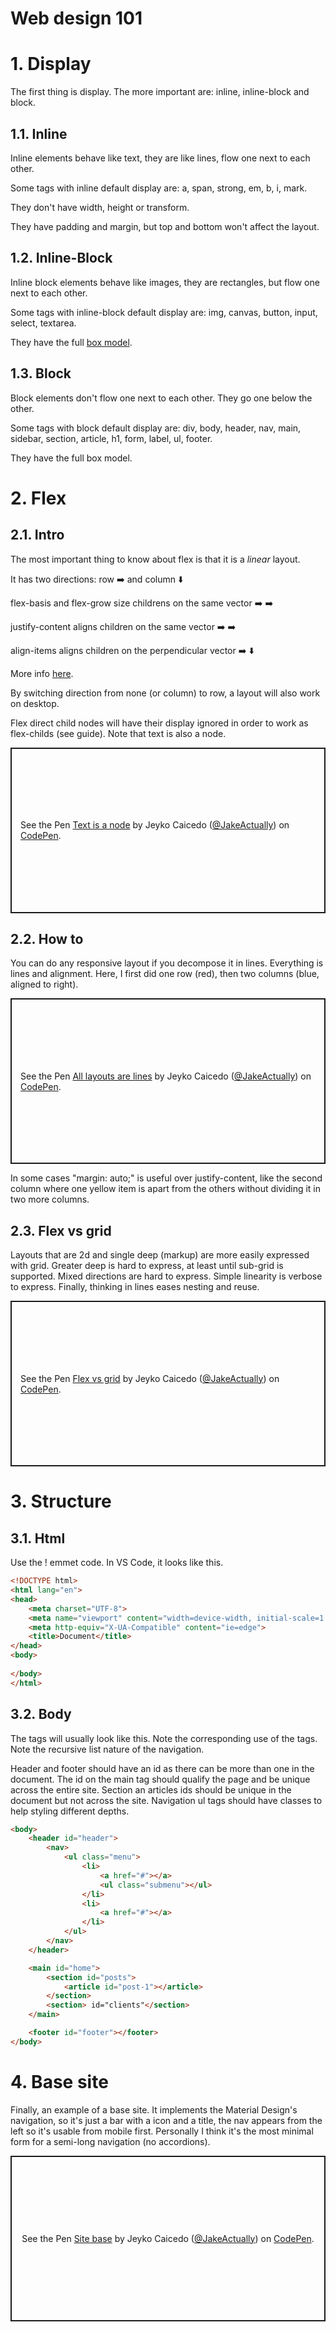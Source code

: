 # Web design 101

# 1. Display
The first thing is display. The more important are: inline, inline-block and block.

## 1.1. Inline
Inline elements behave like text, they are like lines, flow one next to each other.

Some tags with inline default display are: a, span, strong, em, b, i, mark.

They don't have width, height or transform.

They have padding and margin, but top and bottom won't affect the layout.

## 1.2. Inline-Block
Inline block elements behave like images, they are rectangles, but flow one next to each other.

Some tags with inline-block default display are: img, canvas, button, input, select, textarea.

They have the full [box model](https://www.w3schools.com/css/css_boxmodel.asp).

## 1.3. Block
Block elements don't flow one next to each other. They go one below the other.

Some tags with block default display are: div, body, header, nav, main, sidebar, section, article, h1, form, label, ul, footer.

They have the full box model.

# 2. Flex
## 2.1. Intro
The most important thing to know about flex is that it is a _linear_ layout.

It has two directions: row ➡️ and column ⬇️

flex-basis and flex-grow size childrens on the same vector ➡️ ➡️

justify-content aligns children on the same vector ➡️ ➡️

align-items aligns children on the perpendicular vector ➡️ ⬇️

More info [here](https://css-tricks.com/snippets/css/a-guide-to-flexbox/).

By switching direction from none (or column) to row, a layout will also work on desktop.

Flex direct child nodes will have their display ignored in order to work as flex-childs (see guide). Note that text is also a node.

<p class="codepen" data-height="265" data-theme-id="0" data-default-tab="result" data-user="JakeActually" data-slug-hash="EoEpRM" style="height: 265px; box-sizing: border-box; display: flex; align-items: center; justify-content: center; border: 2px solid; margin: 1em 0; padding: 1em;" data-pen-title="Text is a node">
  <span>See the Pen <a href="https://codepen.io/JakeActually/pen/EoEpRM/">
  Text is a node</a> by Jeyko Caicedo (<a href="https://codepen.io/JakeActually">@JakeActually</a>)
  on <a href="https://codepen.io">CodePen</a>.</span>
</p>
<script async src="https://static.codepen.io/assets/embed/ei.js"></script>

## 2.2. How to
You can do any responsive layout if you decompose it in lines. Everything is lines and alignment. Here, I first did one row (red), then two columns (blue, aligned to right).

<p class="codepen" data-height="265" data-theme-id="0" data-default-tab="result" data-user="JakeActually" data-slug-hash="PEEeLr" style="height: 265px; box-sizing: border-box; display: flex; align-items: center; justify-content: center; border: 2px solid; margin: 1em 0; padding: 1em;" data-pen-title="All layouts are lines">
  <span>See the Pen <a href="https://codepen.io/JakeActually/pen/PEEeLr/">
  All layouts are lines</a> by Jeyko Caicedo (<a href="https://codepen.io/JakeActually">@JakeActually</a>)
  on <a href="https://codepen.io">CodePen</a>.</span>
</p>
<script async src="https://static.codepen.io/assets/embed/ei.js"></script>

In some cases "margin: auto;" is useful over justify-content, like the second column where one yellow item is apart from the others without dividing it in two more columns.

## 2.3. Flex vs grid
Layouts that are 2d and single deep (markup) are more easily expressed with grid. Greater deep is hard to express, at least until sub-grid is supported. Mixed directions are hard to express. Simple linearity is verbose to express. Finally, thinking in lines eases nesting and reuse.

<p class="codepen" data-height="265" data-theme-id="0" data-default-tab="result" data-user="JakeActually" data-slug-hash="RxxBNR" style="height: 265px; box-sizing: border-box; display: flex; align-items: center; justify-content: center; border: 2px solid; margin: 1em 0; padding: 1em;" data-pen-title="Flex vs grid">
  <span>See the Pen <a href="https://codepen.io/JakeActually/pen/RxxBNR/">
  Flex vs grid</a> by Jeyko Caicedo (<a href="https://codepen.io/JakeActually">@JakeActually</a>)
  on <a href="https://codepen.io">CodePen</a>.</span>
</p>
<script async src="https://static.codepen.io/assets/embed/ei.js"></script>

# 3. Structure
## 3.1. Html
Use the ! emmet code. In VS Code, it looks like this.

```html
<!DOCTYPE html>
<html lang="en">
<head>
    <meta charset="UTF-8">
    <meta name="viewport" content="width=device-width, initial-scale=1.0">
    <meta http-equiv="X-UA-Compatible" content="ie=edge">
    <title>Document</title>
</head>
<body>
    
</body>
</html>
```

## 3.2. Body
The tags will usually look like this. Note the corresponding use of the tags. Note the recursive list nature of the navigation.

Header and footer should have an id as there can be more than one in the document. The id on the main tag should qualify the page and be unique across the entire site. Section an articles ids should be unique in the document but not across the site. Navigation ul tags should have classes to help styling different depths.

```html
<body>
    <header id="header">
        <nav>
            <ul class="menu">
                <li>
                    <a href="#"></a>
                    <ul class="submenu"></ul>
                </li>
                <li>
                    <a href="#"></a>
                </li>
            </ul>
        </nav>
    </header>

    <main id="home">
        <section id="posts">
            <article id="post-1"></article>
        </section>
        <section> id="clients"</section>
    </main>

    <footer id="footer"></footer>
</body>
```

# 4. Base site
Finally, an example of a base site. It implements the Material Design's navigation, so it's just a bar with a icon and a title, the nav appears from the left so it's usable from mobile first. Personally I think it's the most minimal form for a semi-long navigation (no accordions).

<p class="codepen" data-height="265" data-theme-id="0" data-default-tab="result" data-user="JakeActually" data-slug-hash="aymoVj" style="height: 265px; box-sizing: border-box; display: flex; align-items: center; justify-content: center; border: 2px solid; margin: 1em 0; padding: 1em;" data-pen-title="Site base">
  <span>See the Pen <a href="https://codepen.io/JakeActually/pen/aymoVj/">
  Site base</a> by Jeyko Caicedo (<a href="https://codepen.io/JakeActually">@JakeActually</a>)
  on <a href="https://codepen.io">CodePen</a>.</span>
</p>
<script async src="https://static.codepen.io/assets/embed/ei.js"></script>
